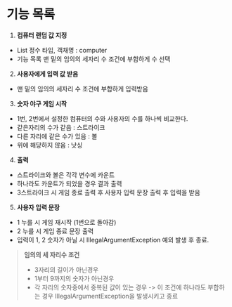 # 기능 목록

1. **컴퓨터 랜덤 값 지정**
- List 정수 타입, 객채명 : computer
- 기능 목록 맨 밑의 임의의 세자리 수 조건에 부합하게 수 선택

2. **사용자에게 입력 값 받음**
- 맨 밑의 임의의 세자리 수 조건에 부합하게 입력받음

3. **숫자 야구 게임 시작**
- 1번, 2번에서 설정한 컴퓨터의 수와 사용자의 수를 하나씩 비교한다.
- 같은자리의 수가 같음 : 스트라이크
- 다른 자리에 같은 수가 있음 : 볼
- 위에 해당하지 않음 : 낫싱

4. **출력**
- 스트라이크와 볼은 각각 변수에 카운트
- 하나라도 카운트가 되었을 경우 결과 출력
- 3스트라이크 시 게임 종료 출력 후 사용자 입력 문장 출력 후 입력을 받음

5. **사용자 입력 문장**
- 1 누를 시 게임 재시작 (1번으로 돌아감)
- 2 누를 시 게임 종료 문장 출력
- 입력이 1, 2 숫자가 아닐 시 IllegalArgumentException 예외 발생 후 종료.

> **임의의 세 자리수 조건**
> - 3자리의 길이가 아닌경우
> - 1부터 9까지의 숫자가 아닌경우
> - 각 자리의 숫자중에서 중복된 값이 있는 경우
> -> 이 조건에 하나라도 부합하는 경우 IllegalArgumentException을 발생시키고 종료
